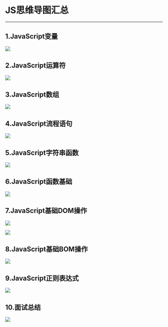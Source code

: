 # JS思维导图汇总
-----------------------------

## 1.JavaScript变量

![](../img/JavaScript变量.gif)

## 2.JavaScript运算符

![](../img/JavaScript运算符.gif)

## 3.JavaScript数组

![](../img/JavaScript数组.gif)

## 4.JavaScript流程语句

![](../img/JavaScript流程语句.gif)

## 5.JavaScript字符串函数

![](../img/JavaScript字符串函数.gif)

## 6.JavaScript函数基础

![](../img/JavaScript函数基础.gif)

## 7.JavaScript基础DOM操作

![](../img/JavaScript基础DOM操作1.gif)

![](../img/JavaScript基础DOM操作2.jpg)

## 8.JavaScript基础BOM操作

![](../img/JavaScript基础BOM操作.jpg)

## 9.JavaScript正则表达式

![](../img/JavaScript正则表达式.gif)

## 10.面试总结

![](../img/面试.png)



